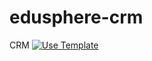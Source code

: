 # edusphere-crm
CRM
[![Use Template](https://img.shields.io/badge/Use_Template-Create_New_Project-blue?style=for-the-badge&logo=github)](https://github.com/revanthitghmc/edusphere-crm/generate)

